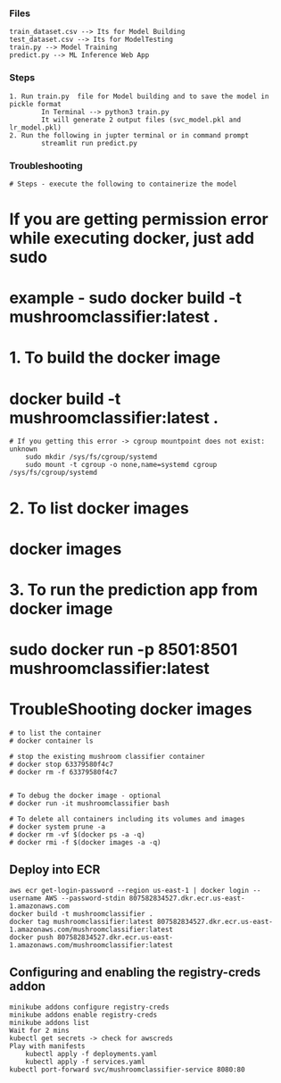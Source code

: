### Files
    train_dataset.csv --> Its for Model Building
    test_dataset.csv --> Its for ModelTesting
    train.py --> Model Training
    predict.py --> ML Inference Web App
    

### Steps
    1. Run train.py  file for Model building and to save the model in pickle format
            In Terminal --> python3 train.py
            It will generate 2 output files (svc_model.pkl and lr_model.pkl)
    2. Run the following in jupter terminal or in command prompt
            streamlit run predict.py


### Troubleshooting
    # Steps - execute the following to containerize the model
# If you are getting permission error while executing docker, just add sudo
# example - sudo docker build -t mushroomclassifier:latest .

# 1. To build the docker image
# docker build -t mushroomclassifier:latest .
    # If you getting this error -> cgroup mountpoint does not exist: unknown
        sudo mkdir /sys/fs/cgroup/systemd
        sudo mount -t cgroup -o none,name=systemd cgroup /sys/fs/cgroup/systemd


# 2. To list docker images
# docker images

# 3. To run the prediction app from docker image
# sudo docker run -p 8501:8501 mushroomclassifier:latest

# TroubleShooting docker images
    # to list the container
    # docker container ls

    # stop the existing mushroom classifier container
    # docker stop 63379580f4c7
    # docker rm -f 63379580f4c7


    # To debug the docker image - optional
    # docker run -it mushroomclassifier bash

    # To delete all containers including its volumes and images
    # docker system prune -a
    # docker rm -vf $(docker ps -a -q)
    # docker rmi -f $(docker images -a -q)


## Deploy into ECR
    aws ecr get-login-password --region us-east-1 | docker login --username AWS --password-stdin 807582834527.dkr.ecr.us-east-1.amazonaws.com
    docker build -t mushroomclassifier .
    docker tag mushroomclassifier:latest 807582834527.dkr.ecr.us-east-1.amazonaws.com/mushroomclassifier:latest
    docker push 807582834527.dkr.ecr.us-east-1.amazonaws.com/mushroomclassifier:latest
    

## Configuring and enabling the registry-creds addon 
    minikube addons configure registry-creds
    minikube addons enable registry-creds
    minikube addons list
    Wait for 2 mins
    kubectl get secrets -> check for awscreds
    Play with manifests
        kubectl apply -f deployments.yaml
        kubectl apply -f services.yaml
    kubectl port-forward svc/mushroomclassifier-service 8080:80
